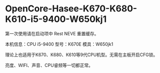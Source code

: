 # OpenCore-Hasee-K670-K680-K610-i5-9400-W650kj1

第一次使用请在启动项中 Rest NEVE 重置缓存。



本机信息：CPU  i5-9400
型号：K670E
模具：W650jk1

理论上也适用于K670、K680、K610等9代CPU机型。无需在主板开启CFG锁。

亮度、WIFI、声音、CPU睿频等一切都正常。

